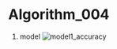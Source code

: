 # Algorithm_004

1. model
![model1_accuracy](https://user-images.githubusercontent.com/65910543/83597402-2ad35780-a5a2-11ea-8de1-5ea2d62d3d48.PNG)
